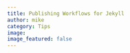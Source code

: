 ```yaml
---
title: Publishing Workflows for Jekyll
author: mike
category: Tips
image:
image_featured: false
---
```



